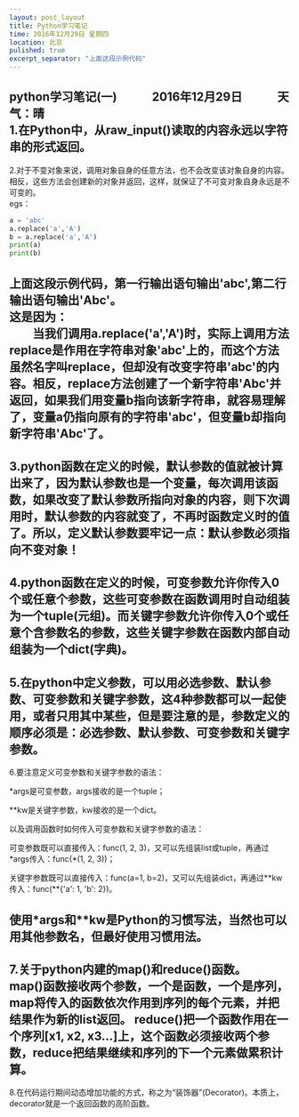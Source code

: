 ```yaml
---
layout: post_layout
title: Python学习笔记
time: 2016年12月29日 星期四
location: 北京
pulished: true
excerpt_separator: "上面这段示例代码"
---
```


**python学习笔记(一)**　　　**2016年12月29日**　　　**天气：晴**  
1.在Python中，从raw_input()读取的内容永远以字符串的形式返回。
---
2.对于不变对象来说，调用对象自身的任意方法，也不会改变该对象自身的内容。相反，这些方法会创建新的对象并返回，这样，就保证了不可变对象自身永远是不可变的。  
egs：
```python
a = 'abc'
a.replace('a','A')
b = a.replace('a','A')
print(a)
print(b)
```
上面这段示例代码，第一行输出语句输出'abc',第二行输出语句输出'Abc'。  
这是因为：   
　　当我们调用a.replace('a','A')时，实际上调用方法replace是作用在字符串对象'abc'上的，而这个方法虽然名字叫replace，但却没有改变字符串'abc'的内容。相反，replace方法创建了一个新字符串'Abc'并返回，如果我们用变量b指向该新字符串，就容易理解了，变量a仍指向原有的字符串'abc'，但变量b却指向新字符串'Abc'了。
---
3.python函数在定义的时候，默认参数的值就被计算出来了，因为默认参数也是一个变量，每次调用该函数，如果改变了默认参数所指向对象的内容，则下次调用时，默认参数的内容就变了，不再时函数定义时的值了。所以，定义默认参数要牢记一点：默认参数必须指向不变对象！
---
4.python函数在定义的时候，可变参数允许你传入0个或任意个参数，这些可变参数在函数调用时自动组装为一个tuple(元组)。而关键字参数允许你传入0个或任意个含参数名的参数，这些关键字参数在函数内部自动组装为一个dict(字典)。
---
5.在python中定义参数，可以用必选参数、默认参数、可变参数和关键字参数，这4种参数都可以一起使用，或者只用其中某些，但是要注意的是，参数定义的顺序必须是：必选参数、默认参数、可变参数和关键字参数。
---
6.要注意定义可变参数和关键字参数的语法：

*args是可变参数，args接收的是一个tuple；

**kw是关键字参数，kw接收的是一个dict。

以及调用函数时如何传入可变参数和关键字参数的语法：

可变参数既可以直接传入：func(1, 2, 3)，又可以先组装list或tuple，再通过
\*args传入：func(*(1, 2, 3))；

关键字参数既可以直接传入：func(a=1, b=2)，又可以先组装dict，再通过\*\*kw传入：func(\**{'a': 1, 'b': 2})。

使用\*args和\*\*kw是Python的习惯写法，当然也可以用其他参数名，但最好使用习惯用法。
---
7.关于python内建的map()和reduce()函数。                                        
map()函数接收两个参数，一个是函数，一个是序列，map将传入的函数依次作用到序列的每个元素，并把结果作为新的list返回。
reduce()把一个函数作用在一个序列[x1, x2, x3...]上，这个函数必须接收两个参数，reduce把结果继续和序列的下一个元素做累积计算。
---
8.在代码运行期间动态增加功能的方式，称之为“装饰器”(Decorator)。本质上，decorator就是一个返回函数的高阶函数。